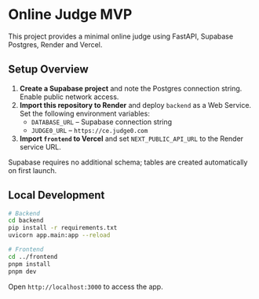 # Online Judge MVP

This project provides a minimal online judge using FastAPI, Supabase Postgres, Render and Vercel.

## Setup Overview

1. **Create a Supabase project** and note the Postgres connection string. Enable public network access.
2. **Import this repository to Render** and deploy `backend` as a Web Service. Set the following environment variables:
   - `DATABASE_URL` – Supabase connection string
   - `JUDGE0_URL` – `https://ce.judge0.com`
3. **Import `frontend` to Vercel** and set `NEXT_PUBLIC_API_URL` to the Render service URL.

Supabase requires no additional schema; tables are created automatically on first launch.

## Local Development

```bash
# Backend
cd backend
pip install -r requirements.txt
uvicorn app.main:app --reload

# Frontend
cd ../frontend
pnpm install
pnpm dev
```

Open `http://localhost:3000` to access the app.

